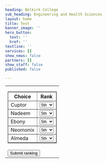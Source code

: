 ```yaml
---
heading: Belkirk College
sub_heading: Engineering and Health Sciences
layout: home
title: Test
banner_image: ''
hero_button:
  text: ''
  href: ''
textline: ''
services: []
show_news: false
partners: []
show_staff: false
published: false

---
```

<form method="post"
      action="https://civs.cs.cornell.edu/cgi-bin/vote.pl"
      enctype="multipart/form-data"
      name="CastVote">
<input type="hidden" name="key" value="d0b08702f234855f"  />
<input type="hidden" name="id" value="E_b1c2475ba395adf5"  />
<input type="hidden" name="akey" value="6f3979c89e4668b6"  />
<table class="form" id="ballot" border="0" cellpadding="5" cellspacing="0"><tr><td>
<table cellpadding="5px" cellspacing="0" border="1" id="preftable">
    <tr class="heading">
	    <th> Choice </th><th>Rank</th></tr>
<tr onclick="select_row(this, event.shiftKey||event.ctrlKey);"><td class="choice">Cuptor</td>
<td><select size="1" name="C0" onchange="sort_rows()">
  <option value="1" label="1st" >1st</option>
  <option value="2" label="2nd" >2nd</option>
  <option value="3" label="3rd" >3rd</option>
  <option value="4" label="4th" >4th</option>
  <option value="5" label="5th"  selected="selected">5th</option>
</select></td>
</tr>
<tr onclick="select_row(this, event.shiftKey||event.ctrlKey);"><td class="choice">Nadeem</td>
<td><select size="1" name="C4" onchange="sort_rows()">
  <option value="1" label="1st" >1st</option>
  <option value="2" label="2nd" >2nd</option>
  <option value="3" label="3rd" >3rd</option>
  <option value="4" label="4th" >4th</option>
  <option value="5" label="5th"  selected="selected">5th</option>
</select></td>
</tr>
<tr onclick="select_row(this, event.shiftKey||event.ctrlKey);"><td class="choice">Ebony</td>
<td><select size="1" name="C3" onchange="sort_rows()">
  <option value="1" label="1st" >1st</option>
  <option value="2" label="2nd" >2nd</option>
  <option value="3" label="3rd" >3rd</option>
  <option value="4" label="4th" >4th</option>
  <option value="5" label="5th"  selected="selected">5th</option>
</select></td>
</tr>
<tr onclick="select_row(this, event.shiftKey||event.ctrlKey);"><td class="choice">Neomonix</td>
<td><select size="1" name="C2" onchange="sort_rows()">
  <option value="1" label="1st" >1st</option>
  <option value="2" label="2nd" >2nd</option>
  <option value="3" label="3rd" >3rd</option>
  <option value="4" label="4th" >4th</option>
  <option value="5" label="5th"  selected="selected">5th</option>
</select></td>
</tr>
<tr onclick="select_row(this, event.shiftKey||event.ctrlKey);"><td class="choice">Almeda</td>
<td><select size="1" name="C1" onchange="sort_rows()">
  <option value="1" label="1st" >1st</option>
  <option value="2" label="2nd" >2nd</option>
  <option value="3" label="3rd" >3rd</option>
  <option value="4" label="4th" >4th</option>
  <option value="5" label="5th"  selected="selected">5th</option>
</select></td>
</tr>
</table></td>
</tr>
<tr><td style="height: 100%"><input id="vote" type="submit" value="Submit ranking" name="Vote" /></td></tr>
</table>
</form>
<script src="https://ajax.googleapis.com/ajax/libs/jquery/1.4.1/jquery.min.js"></script>
<script src="https://ajax.googleapis.com/ajax/libs/jqueryui/1.7.2/jquery-ui.min.js"></script>
<script src="/vote.js"></script>
<script>setup()</script>
